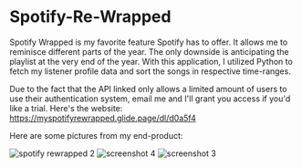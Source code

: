 # Spotify-Re-Wrapped 
Spotify Wrapped is my favorite feature Spotify has to offer. It allows me to reminisce different parts of the year. The only downside is anticipating the playlist at the very end of the year. With this application, I utilized Python to fetch my listener profile data and sort the songs in respective time-ranges. 

Due to the fact that the API linked only allows a limited amount of users to use their authentication system, email me and I'll grant you access if you'd like a trial. Here's the website: https://myspotifyrewrapped.glide.page/dl/d0a5f4

Here are some pictures from my end-product: 

![spotify rewrapped 2](https://user-images.githubusercontent.com/42878699/197323232-d676c197-afec-46c6-87c7-db9ce5509f4d.png)
![screenshot 4](https://user-images.githubusercontent.com/42878699/197323234-881e7b5a-248e-4105-9c97-672d68d6c9f6.png)
![screenshot 3](https://user-images.githubusercontent.com/42878699/197323235-34946dff-bbdc-4a90-bc27-42c0105011ae.png)
